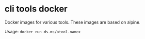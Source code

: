 # cli tools docker

Docker images for various tools.
These images are based on alpine.

Usage: `docker run ds-ms/<tool-name>`
